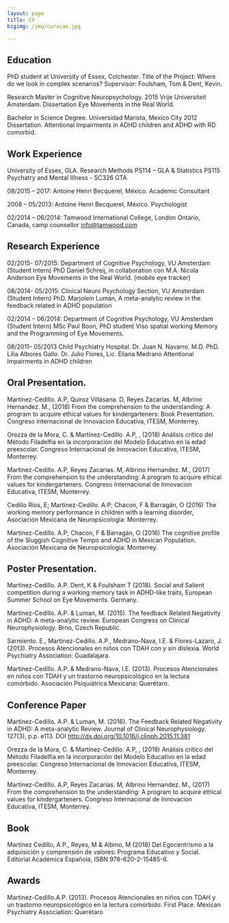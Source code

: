 ```yaml
---
layout: page
title: CV
bigimg: /img/curacao.jpg

---
```

## Education
PhD student at University of Essex, Colchester.
Title of the Project: Where do we look in complex scenarios?
Supervisor: Foulsham, Tom & Dent, Kevin.

Research Master in Cognitive Neuropsychology. 2015
Vrije Universiteit Amsterdam. Dissertation Eye Movements in the Real World.

Bachelor in Science Degree. Universidad Marista, Mexico City 2012
Dissertation. Attentional Impairments in ADHD children and ADHD with RD comorbid.

## Work Experience
University of Essex, GLA. Research Methods PS114 – GLA & Statistics PS115
Psychatry and Mental Illness - SC326 GTA

08/2015 – 2017: Antoine Henri Becquerel, México. Academic Consultant

2008 – 05/2013: Antoine Henri Becquerel, México. Psychologist

02/2014 – 06/2014: Tamwood International College, London Ontario, Canada, camp counsellor info@tamwood.com

## Research Experience

02/2015- 07/2015: Department of Cognitive Psychology, VU Amsterdam (Student Intern)
PhD Daniel Schreij, in collaboration con M.A. Nicola Anderson
Eye Movements in the Real World. (mobile eye tracker)

08/2014- 05/2015: Clinical Neuro Psychology Section, VU Amsterdam (Student Intern)
PhD. Marjolein Luman,
A meta-analytic review in the feedback related in ADHD population

02/2014 – 06/2014: Department of Cognitive Psychology, VU Amsterdam (Student Intern)
MSc Paul Boon, PhD student
Viso spatial working Memory and the Programming of Eye Movements.

08/2011– 05/2013 Child Psychiatry Hospital. Dr. Juan N. Navarro.
M.D. PhD. Lilia Albores Gallo. Dr. Julio Flores, Lic. Eliana Medrano
Attentional Impairments in ADHD children 

## Oral Presentation.

Martínez-Cedillo. A.P, Quiroz Villasana. D, Reyes Zacarias. M, Albrino Hernandez. M., (2018) From the comprehension to the understanding: A program to acquire ethical values for kindergarteners: Book Presentation. Congreso Internacional de Innovacion Educativa, ITESM, Monterrey.

Orezza de la Mora, C. & Martínez-Cedillo. A.P, , (2018) Análisis crítico del Método Filadelfia en la incorporación del Modelo Educativo en la edad preescolar. Congreso Internacional de Innovacion Educativa, ITESM, Monterrey.

Martínez-Cedillo. A.P, Reyes Zacarias. M, Albrino Hernandez. M., (2017) From the comprehension to the understanding: A
program to acquire ethical values for kindergarteners. Congreso Internacional de Innovacion Educativa, ITESM, Monterrey.

Cedillo Rios, E; Martinez-Cedillo. A.P; Chacon, F & Barragán, O (2016) The working memory performance in children with a
learning disorder, Asociación Mexicana de Neuropsicologia: Monterrey.

Martinez-Cedillo. A.P; Chacon, F & Barragán, O (2016) The cognitive profile of the Sluggish Cognitive Tempo and ADHD in
Mexican Population. Asociación Mexicana de Neuropsicologia: Monterrey.

## Poster Presentation.
Martínez-Cedillo. A.P. Dent, K & Foulsham T (2018). Social and Salient competition during a working memory task in ADHD-like traits, European Summer School on Eye Movements. Germany.

Martínez-Cedillo. A.P. & Luman, M. (2015). The feedback Related Negativity in ADHD: A meta-analytic review. European
Congress on Clinical Neurophysiology. Brno, Czech Republic.

Sarmiento. E., Martínez-Cedillo. A.P., Medrano-Nava, I.E. & Flores-Lazaro, J. (2013). Procesos Atencionales en niños con
TDAH con y sin dislexia. World Psychiatry Association: Guadalajara.

Martínez-Cedillo. A.P. & Medrano-Nava, I.E. (2013). Procesos Atencionales en niños con TDAH y un trastorno
neuropsicológico en la lectura comórbido. Asociación Psiquiátrica Mexicana: Querétaro.

## Conference Paper
Martínez-Cedillo. A.P. & Luman, M. (2016). The Feedback Related Negativity in ADHD: A meta-analytic Review. Journal of
Clinical Neurophysiology. 127(3), p.p. e113. DOI http://dx.doi.org/10.1016/j.clinph.2015.11.381

Orezza de la Mora, C. & Martínez-Cedillo. A.P, , (2018) Análisis crítico del Método Filadelfia en la incorporación del Modelo Educativo en la edad preescolar. Congreso Internacional de Innovacion Educativa, ITESM, Monterrey.

Martínez-Cedillo. A.P, Reyes Zacarias. M, Albrino Hernandez. M., (2017) From the comprehension to the understanding: A
program to acquire ethical values for kindergarteners. Congreso Internacional de Innovacion Educativa, ITESM, Monterrey.


## Book
Martínez Cedillo, A.P., Reyes, M & Albino, M (2018) Del Egocentrismo a la adquisición y comprensión de valores: Programa
Educativo y Social. Editorial Académica Española, ISBN 978-620-2-15485-6.

## Awards
Martinez-Cedillo.A.P. (2013). Procesos Atencionales en niños con TDAH y un trastorno neuropsicológico en la lectura
comórbido. First Place. Mexican Psychiatry Association: Querétaro
